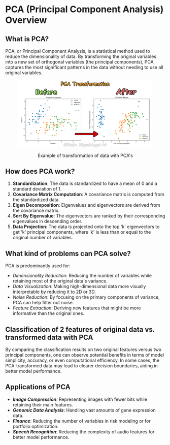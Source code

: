 # PCA (Principal Component Analysis) Overview

## What is PCA?
PCA, or Principal Component Analysis, is a statistical method used to reduce the dimensionality of data. By transforming the original variables into a new set of orthogonal variables (the principal components), PCA captures the most significant patterns in the data without needing to use all original variables.

<div align="center">
   <figure>
       <img src="PCA_transform.png" alt="Alternate text for the image" width="700px">
       <p>Example of transformation of data with PCA's</p>
   </figure>
</div>

## How does PCA work?
1. **Standardization**: The data is standardized to have a mean of 0 and a standard deviation of 1.
2. **Covariance Matrix Computation**: A covariance matrix is computed from the standardized data.
3. **Eigen Decomposition**: Eigenvalues and eigenvectors are derived from the covariance matrix.
4. **Sort By Eigenvalue**: The eigenvectors are ranked by their corresponding eigenvalues in descending order.
5. **Data Projection**: The data is projected onto the top 'k' eigenvectors to get 'k' principal components, where 'k' is less than or equal to the original number of variables.

## What kind of problems can PCA solve?

PCA is predominantly used for:

* *Dimensionality Reduction*: Reducing the number of variables while retaining most of the original data's variance.
* *Data Visualization*: Making high-dimensional data more visually interpretable by reducing it to 2D or 3D.
* *Noise Reduction*: By focusing on the primary components of variance, PCA can help filter out noise.
* *Feature Extraction*: Deriving new features that might be more informative than the original ones.

## Classification of 2 features of original data vs. transformed data with PCA
By comparing the classification results on two original features versus two principal components, one can observe potential benefits in terms of model simplicity, accuracy, or even computational efficiency. In some cases, the PCA-transformed data may lead to clearer decision boundaries, aiding in better model performance.

## Applications of PCA
- ***Image Compression***: Representing images with fewer bits while retaining their main features.
- ***Genomic Data Analysis***: Handling vast amounts of gene expression data.
- ***Finance***: Reducing the number of variables in risk modeling or for portfolio optimization.
- ***Speech Recognition***: Reducing the complexity of audio features for better model performance.
